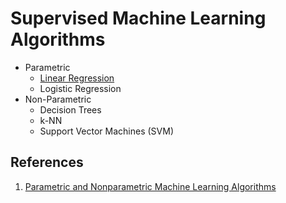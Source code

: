 # Supervised Machine Learning Algorithms



- Parametric
    - [Linear Regression](04a1-linear-regression.ipynb)
    - Logistic Regression
- Non-Parametric 
    - Decision Trees
    - k-NN
    - Support Vector Machines (SVM)



## References

1. [Parametric and Nonparametric Machine Learning Algorithms](https://machinelearningmastery.com/parametric-and-nonparametric-machine-learning-algorithms/)

